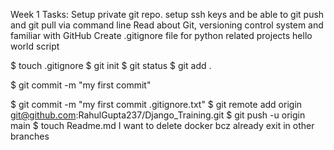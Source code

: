 Week 1 Tasks:
Setup private git repo. setup ssh keys and be able to git push and git pull via command line
Read about Git, versioning control system and familiar with GitHub
Create .gitignore file for python related projects
hello world script

$ touch .gitignore
$ git init
$ git status
$ git add .

$ git commit -m "my first commit"

$ git commit -m "my first commit .gitignore.txt"
$ git remote add origin git@github.com:RahulGupta237/Django_Training.git
$ git push -u origin main
$ touch Readme.md
I want to delete docker bcz already exit in other branches